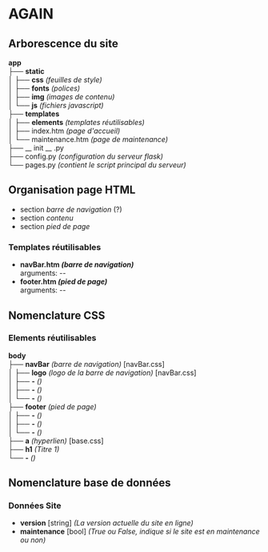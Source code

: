 # AGAIN
<!-- Pour visualiser ce fichier joliment sur Atome comme si c'était un pdf, double-cliquer dessus dans l'arborescence à gauche et choisir "Markdown preview"-->
## Arborescence du site

**app**  
├── **static**  
│   ├── **css** *(feuilles de style)*  
│   ├── **fonts** *(polices)*  
│   ├── **img** *(images de contenu)*  
│   └── **js** *(fichiers javascript)*  
├── **templates**  
│   ├── **elements** *(templates réutilisables)*  
│   ├── index.htm *(page d'accueil)*  
│   └── maintenance.htm *(page de maintenance)*  
├── __ init __ .py  
├── config.py *(configuration du serveur flask)*  
└── pages.py *(contient le script principal du serveur)*

## Organisation page HTML
- section *barre de navigation* (?)
- section *contenu*
- section *pied de page*

### Templates réutilisables
- **navBar.htm *(barre de navigation)***   
  arguments: --
- **footer.htm *(pied de page)***  
  arguments: --

## Nomenclature CSS

### Elements réutilisables
**body**  
├── **navBar** *(barre de navigation)* [navBar.css]  
│   ├── **logo** *(logo de la barre de navigation)* [navBar.css]  
│   ├── **-** *()*  
│   ├── **-** *()*  
│   └── **-** *()*   
├── **footer** *(pied de page)*   
│   ├── **-** *()*   
│   ├── **-** *()*   
│   └── **-** *()*   
├── **a** *(hyperlien)* [base.css]  
├── **h1** *(Titre 1)*   
└── **-** *()*


## Nomenclature base de données

### Données Site
- **version** [string] *(La version actuelle du site en ligne)*
- **maintenance** [bool] *(True ou False, indique si le site est en maintenance ou non)*
